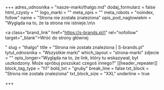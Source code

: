+++
adres_odnosnika = "nasze-marki/thalgo.md"
dodaj_formularz = false
html_czysty = ""
logo_marki = ""
meta_opis = ""
meta_robots = "noindex, follow"
name = "Strona nie została znaleziona"
opis_pod_naglowiekm = "Wygląda na to, że ta strona nie istnieje.\n\n    <p><a class=\"brand_link\" href=\"https://s-brands.pl/\" rel=\"nofollow\" target=\"_blank\">Wróć do strony głównej</a></p>"
slug = "thalgo"
title = "Strona nie została znaleziona | S-brands.pl"
tytul_odnosnika = "Wszystkie marki"
which_layout = "strona-marki"
zdjecie = ""
opis_longer="Wygląda na to, że link, który tu wskazywał, był uszkodzony. Może spróbuj poszukać czegoś innego?"
[[header_repeater]]
block_tag_type = "h1"
bold_txt = "gruby"
break_line = false
txt_block = "Strona nie została znaleziona"
txt_block_size = "XXL"
underline = true

+++
